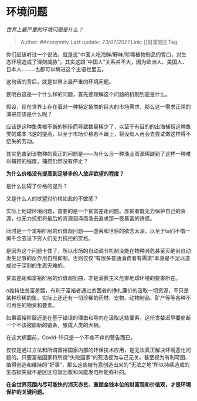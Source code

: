 # 环境问题
*世界上最严重的环境问题是什么？*

> Author: #Anonymity
> Last update: *23/07/2021* 
> Link: [[财富观]]
> Tag:    



你们应该听过一个说法，就是说“中国人吃海鲜/野味/珍稀植物制品的胃口，对生态环境造成了深刻威胁”。其实这跟“中国人”关系并不大，因为欧洲人、美国人、日本人………也都可以填进这个主语栏里去。

这句话的背后，就是世界上最严重的环境问题。

要明白这是一个什么样的问题，首先要理解这个问题的机制到底是什么。

假设，现在世界上存在着对一种特定鱼类的巨大的市场需求，那么这一需求正常的演进应该是什么呢？

应该是这种鱼类被不断的捕捞而导致数量稀少了，以至于有目的的出海捕捞这种鱼类的成本飞速的提高，以至于市场价格若不跟上，将没有人再会去尝试做这样得不偿失的劳动。

其实危害到该物种的真正的问题是——为什么当一种渔业资源稀缺到了这样一种难以捕捞的程度，捕捞仍然没有停止？

**为什么价格没有提高到足够多的人放弃欲望的程度？**

是什么妨碍了价格的提升？

又是什么人的欲望对价格如此的不敏感？

实际上地球环境问题，首要的是一个贫富差距问题。赤贫者既无力保护自己的资源，也无力抗拒将最后的资源涸泽而渔去追求那一夜暴富的诱惑。

同时是一个富裕阶层的价值观问题——虚荣和世俗的欲念太深，以至于ta们不惜一掷千金去设下穷人们无力抗拒的赏格。

是因为这个问题卡住了，所以市场的自动调节机制没能在物种濒危甚至灭绝前自动发生足够的反作用自然抑制，否则仅仅“有很多普通消费者有需求”本身是不足以造成过于深刻的生态灾难的。

贫富差距和富裕阶层的价值观扭曲，才是消费主义危害地球环境的要害所在。

o维持住贫富差距，有利于富裕者通过贫困者的挣扎廉价的汲取一切资源，不只是某种珍稀的鱼，实际上还还有一切珍稀的药材、宠物、动物制品、矿产等等各种不可再生的物资和要素。

如果富裕阶层还是在基于错误的理由和导向在汲取这些要素，这份贪婪迟早要崩断一个不该被崩断的链条，酿成人类的大祸。

在这大祸面前，Covid-19只是一个不疼不痒的警告而已。

仅仅是通过立法和所谓富裕国家内部的环保技术应用，是无法真正解决环境恶化问题的。只要富裕国家将所谓“失败国家”的死活视为与己无关，甚至视为有利可图、值得创造和维持的“好事”，那么这些被有意创造出来的“无法之地”所以持续造成的生态损失就不是区区垃圾回收和风能发电所能弥补的。

**在全世界范围内尽可能快的消灭赤贫、重塑金钱本位的财富观和价值观，才是环境保护的关键问题。**



